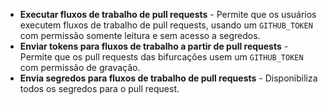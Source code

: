 - **Executar fluxos de trabalho de pull requests** - Permite que os usuários executem fluxos de trabalho de pull requests, usando um `GITHUB_TOKEN` com permissão somente leitura e sem acesso a segredos.
- **Enviar tokens para fluxos de trabalho a partir de pull requests** - Permite que os pull requests das bifurcações usem um `GITHUB_TOKEN` com permissão de gravação.
- **Envia segredos para fluxos de trabalho de pull requests** - Disponibiliza todos os segredos para o pull request.
